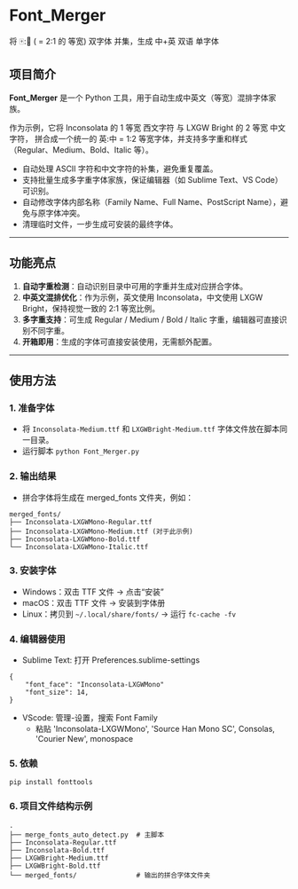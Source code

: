 # Font_Merger

将 🀄️:🦜 ( = 2:1 的 等宽) 双字体 并集，生成 中+英 双语 单字体

## 项目简介

**Font_Merger** 是一个 Python 工具，用于自动生成中英文（等宽）混排字体家族。

作为示例，它将 Inconsolata 的 1 等宽 西文字符 与 LXGW Bright 的 2 等宽 中文字符，
拼合成一个统一的 英:中 = 1:2 等宽字体，并支持多字重和样式（Regular、Medium、Bold、Italic 等）。  

- 自动处理 ASCII 字符和中文字符的补集，避免重复覆盖。  
- 支持批量生成多字重字体家族，保证编辑器（如 Sublime Text、VS Code）可识别。  
- 自动修改字体内部名称（Family Name、Full Name、PostScript Name），避免与原字体冲突。  
- 清理临时文件，一步生成可安装的最终字体。  

---

## 功能亮点

1. **自动字重检测**：自动识别目录中可用的字重并生成对应拼合字体。  
2. **中英文混排优化**：作为示例，英文使用 Inconsolata，中文使用 LXGW Bright，保持视觉一致的 2:1 等宽比例。  
3. **多字重支持**：可生成 Regular / Medium / Bold / Italic 字重，编辑器可直接识别不同字重。  
4. **开箱即用**：生成的字体可直接安装使用，无需额外配置。  

---

## 使用方法

### 1. 准备字体
- 将 `Inconsolata-Medium.ttf` 和 `LXGWBright-Medium.ttf` 字体文件放在脚本同一目录。  
- 运行脚本 `python Font_Merger.py`

### 2. 输出结果
- 拼合字体将生成在 merged_fonts 文件夹，例如：
```
merged_fonts/
├── Inconsolata-LXGWMono-Regular.ttf
├── Inconsolata-LXGWMono-Medium.ttf (对于此示例)
├── Inconsolata-LXGWMono-Bold.ttf
└── Inconsolata-LXGWMono-Italic.ttf
```

### 3. 安装字体
- Windows：双击 TTF 文件 → 点击“安装”
- macOS：双击 TTF 文件 → 安装到字体册
- Linux：拷贝到 `~/.local/share/fonts/` → 运行 `fc-cache -fv`

### 4. 编辑器使用
- Sublime Text: 打开 Preferences.sublime-settings
```
{
    "font_face": "Inconsolata-LXGWMono"
    "font_size": 14,
}
```

- VScode: 管理-设置，搜索 Font Family
  - 粘贴 'Inconsolata-LXGWMono', 'Source Han Mono SC', Consolas, 'Courier New', monospace

### 5. 依赖
```
pip install fonttools
```
### 6. 项目文件结构示例
```
.
├── merge_fonts_auto_detect.py  # 主脚本
├── Inconsolata-Regular.ttf
├── Inconsolata-Bold.ttf
├── LXGWBright-Medium.ttf
├── LXGWBright-Bold.ttf
└── merged_fonts/               # 输出的拼合字体文件夹
```
